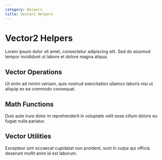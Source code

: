 ```yaml
---
category: Helpers
title: Vector2 Helpers
---
```


# Vector2 Helpers

Lorem ipsum dolor sit amet, consectetur adipiscing elit. Sed do eiusmod tempor incididunt ut labore et dolore magna aliqua.

## Vector Operations

Ut enim ad minim veniam, quis nostrud exercitation ullamco laboris nisi ut aliquip ex ea commodo consequat.

## Math Functions

Duis aute irure dolor in reprehenderit in voluptate velit esse cillum dolore eu fugiat nulla pariatur.

## Vector Utilities

Excepteur sint occaecat cupidatat non proident, sunt in culpa qui officia deserunt mollit anim id est laborum.